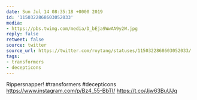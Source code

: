```yaml
---
date: Sun Jul 14 08:35:18 +0000 2019
id: '1150322868603052033'
media:
- https://pbs.twimg.com/media/D_bEja9WwAA9y2W.jpg
reply: false
retweet: false
source: twitter
source_url: https://twitter.com/roytang/statuses/1150322868603052033/
tags:
- transformers
- decepticons
---
```


Rippersnapper! #transformers #decepticons https://www.instagram.com/p/Bz4_55-BbTI/ https://t.co/Jjw63BuUJq
